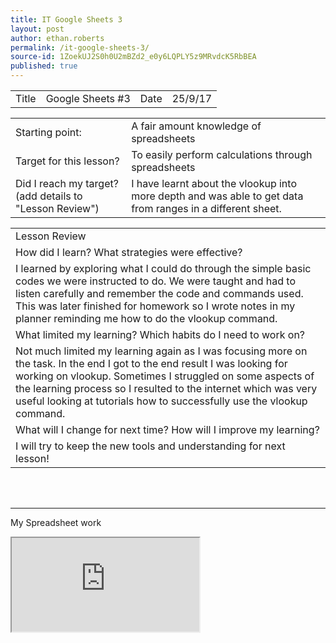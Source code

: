 ```yaml
---
title: IT Google Sheets 3
layout: post
author: ethan.roberts
permalink: /it-google-sheets-3/
source-id: 1ZoekUJ2S0h0U2mBZd2_e0y6LQPLY5z9MRvdcK5RbBEA
published: true
---
```

<table>
  <tr>
    <td>Title</td>
    <td>Google Sheets #3</td>
    <td>Date</td>
    <td>25/9/17</td>
  </tr>
</table>


<table>
  <tr>
    <td>Starting point:</td>
    <td>A fair amount knowledge of spreadsheets</td>
  </tr>
  <tr>
    <td>Target for this lesson?
</td>
    <td>To easily perform calculations through spreadsheets</td>
  </tr>
  <tr>
    <td>Did I reach my target? 
(add details to "Lesson Review")</td>
    <td>I have learnt about the vlookup into more depth and was able to get data from ranges in a different sheet.</td>
  </tr>
</table>


<table>
  <tr>
    <td>Lesson Review</td>
  </tr>
  <tr>
    <td>How did I learn? What strategies were effective? </td>
  </tr>
  <tr>
    <td>I learned by exploring what I could do through the simple basic codes we were instructed to do. We were taught and had to listen carefully and remember the code and commands used. This was later finished for homework so I wrote notes in my planner reminding me how to do the vlookup command.
</td>
  </tr>
  <tr>
    <td>What limited my learning? Which habits do I need to work on? </td>
  </tr>
  <tr>
    <td>Not much limited my learning again as I was focusing more on the task. In the end I got to the end result I was looking for working on vlookup. Sometimes I struggled on some aspects of the learning process so I resulted to the internet which was very useful looking at tutorials how to successfully use the vlookup command.


</td>
  </tr>
  <tr>
    <td>What will I change for next time? How will I improve my learning?</td>
  </tr>
  <tr>
    <td>I will try to keep the new tools and understanding for next lesson!</td>
  </tr>
</table>

<br>
<br>
<hr>

<b3> My Spreadsheet work </b3>


<iframe src="https://docs.google.com/spreadsheets/d/e/2PACX-1vQlQKxqe6fKhKyVsELEXkz9UI5nzxc-gSIZDE0tKdLHuzg7E8dippGDacEp3-LVbUlWqxjOtLYtyw6v/pubhtml?widget=true&amp;headers=false"></iframe>
